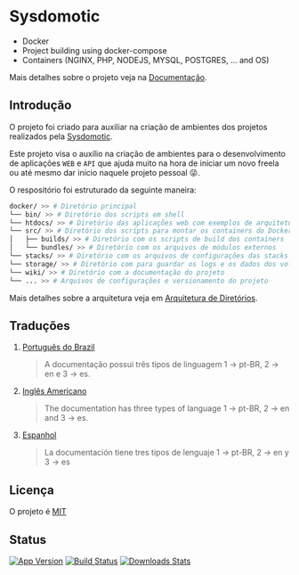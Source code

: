 # Sysdomotic
* Docker
* Project building using docker-compose
* Containers (NGINX, PHP, NODEJS, MYSQL, POSTGRES, ... and OS)

Mais detalhes sobre o projeto veja na [Documentação][wiki].

## Introdução

O projeto foi criado para auxiliar na criação de ambientes dos projetos realizados pela [Sysdomotic](https://www.sysdomotic.com.br).

Este projeto visa o auxílio na criação de ambientes para o desenvolvimento de aplicações `WEB` e `API` que ajuda muito na hora de iniciar um novo freela ou até mesmo dar início naquele projeto pessoal :stuck_out_tongue_winking_eye:.

O respositório foi estruturado da seguinte maneira:

```bash
docker/ >> # Diretório principal
└── bin/ >> # Diretório dos scripts em shell
└── htdocs/ >> # Diretório das aplicações web com exemplos de arquitetura usando separação em micro serviços
└── src/ >> # Diretório dos scripts para montar os containers do Docker usando o docker-compose e arquivos Dockerfile
│   ├── builds/ >> # Diretório com os scripts de build dos containers
│   └── bundles/ >> # Diretório com os arquivos de módulos externos
└── stacks/ >> # Diretório com os arquivos de configurações das stacks pré-configuradas do docker-compose
└── storage/ >> # Diretório com para guardar os logs e os dados dos volumes dos containers criados
└── wiki/ >> # Diretório com a documentação do projeto
└── ... >> # Arquivos de configurações e versionamento do projeto
```

Mais detalhes sobre a arquitetura veja em [Arquitetura de Diretórios][wiki-dirs].

## Traduções

1. [Português do Brazil][wiki-tsl-ptBR]
    > A documentação possui três tipos de linguagem 1 -> pt-BR, 2 -> en e 3 -> es.
2. [Inglês Americano][wiki-tsl-en]
    > The documentation has three types of language 1 -> pt-BR, 2 -> en and 3 -> es.
3. [Espanhol][wiki-tsl-es]
    > La documentación tiene tres tipos de lenguaje 1 -> pt-BR, 2 -> en y 3 -> es

## Licença

O projeto é [MIT](https://choosealicense.com/licenses/mit/)

## Status

[![App Version][version-image]][version-url]
[![Build Status][travis-image]][travis-github-url]
[![Downloads Stats][version-download-image]][version-download]

[version-image]: https://img.shields.io/badge/app-1.0.0-brightgreen?style=flat-square
[version-url]: https://github.com/devluma/dev-docker/releases
[version-download-image]: https://img.shields.io/badge/download-1.0.0-blue?style=flat-square
[version-download]: https://github.com/devluma/dev-docker/archive/master.zip
[travis-image]: https://img.shields.io/badge/build-passing-green?style=flat-square
[travis-github-url]: https://travis-ci.org/github/devluma/dev-docker
[travis-bitbucket-url]: https://travis-ci.org/bitbucket/sysdomoticbr/docker
[wiki]: https://github.com/devluma/dev-docker/tree/master/wiki
[wiki-dirs]: https://github.com/devluma/dev-docker/blob/master/wiki/portuguese/README-ptBR.md#arquitetura-de-diret%C3%B3rios
[wiki-tsl-ptBR]: https://github.com/devluma/dev-docker/blob/master/wiki/portuguese/README-ptBR.md
[wiki-tsl-en]: https://github.com/devluma/dev-docker/blob/master/wiki/english/README-en.md
[wiki-tsl-es]: https://github.com/devluma/dev-docker/blob/master/wiki/spanish/README-es.md